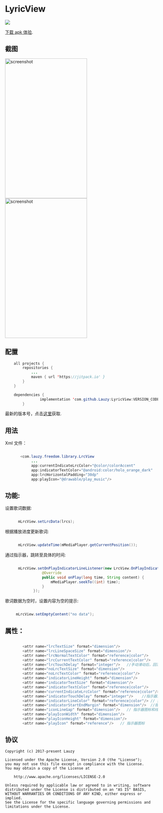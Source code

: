 # LyricView
[![](https://jitpack.io/v/Lauzy/LyricView.svg)](https://jitpack.io/#Lauzy/LyricView)

[下载 apk 体验](https://github.com/Lauzy/LyricView/raw/master/apk/demo.apk).

## 截图

<img src="/screenshots/20180428_LyricView_screen_shot_01.png" alt="screenshot" title="screenshot" width="270" height="460" />  <img src="/screenshots/20180428_LyricView_screen_shot_02.png" alt="screenshot" title="screenshot" width="270" height="460" />

## 配置

```java
    all projects {
	    repositories {
		    ...
		    maven { url 'https://jitpack.io' }
	    }
	}

    dependencies {
    	        implementation 'com.github.Lauzy:LyricView:VERSION_CODE'
    	}
```

最新的版本号，点击[这里](https://github.com/Lauzy/LyricView/releases)获取.

## 用法

Xml 文件：

```java

       <com.lauzy.freedom.library.LrcView
            ...
            app:currentIndicateLrcColor="@color/colorAccent"
            app:indicatorTextColor="@android:color/holo_orange_dark"
            app:lrcHorizontalPadding="30dp"
            app:playIcon="@drawable/play_music"/>

```

## 功能:

设置歌词数据:

```java

      mLrcView.setLrcData(lrcs);

```
根据播放进度更新歌词:

```java

      mLrcView.updateTime(mMediaPlayer.getCurrentPosition());

```

通过指示器，跳转至具体的时间:

```java

      mLrcView.setOnPlayIndicatorLineListener(new LrcView.OnPlayIndicatorLineListener() {
                 @Override
                 public void onPlay(long time, String content) {
                     mMediaPlayer.seekTo((int) time);
                 }
             });

```

歌词数据为空时，设置内容为空的提示:

```java

     mLrcView.setEmptyContent("no data");

```

## 属性：
```java

        <attr name="lrcTextSize" format="dimension"/>
        <attr name="lrcLineSpaceSize" format="dimension"/>
        <attr name="lrcNormalTextColor" format="reference|color"/>
        <attr name="lrcCurrentTextColor" format="reference|color"/>
        <attr name="lrcTouchDelay" format="integer"/>   //手动滑动后，回滚至当前播放位置的延迟
        <attr name="noLrcTextSize" format="dimension"/>
        <attr name="noLrcTextColor" format="reference|color"/>
        <attr name="indicatorLineHeight" format="dimension"/>
        <attr name="indicatorTextSize" format="dimension"/>
        <attr name="indicatorTextColor" format="reference|color"/>
        <attr name="currentIndicateLrcColor" format="reference|color"/> //当前歌词的颜色
        <attr name="indicatorTouchDelay" format="integer"/>    //指示器消失延迟
        <attr name="indicatorLineColor" format="reference|color"/> // 指示器线条颜色
        <attr name="indicatorStartEndMargin" format="dimension"/>  //指示器左右margin
        <attr name="iconLineGap" format="dimension"/>   // 指示器图标和线条的距离
        <attr name="playIconWidth" format="dimension"/>
        <attr name="playIconHeight" format="dimension"/>
        <attr name="playIcon" format="reference"/>   // 指示器图标

```

## 协议

```
Copyright (c) 2017-present Lauzy

Licensed under the Apache License, Version 2.0 (the "License");
you may not use this file except in compliance with the License.
You may obtain a copy of the License at

    http://www.apache.org/licenses/LICENSE-2.0

Unless required by applicable law or agreed to in writing, software
distributed under the License is distributed on an "AS IS" BASIS,
WITHOUT WARRANTIES OR CONDITIONS OF ANY KIND, either express or implied.
See the License for the specific language governing permissions and
limitations under the License.

```
